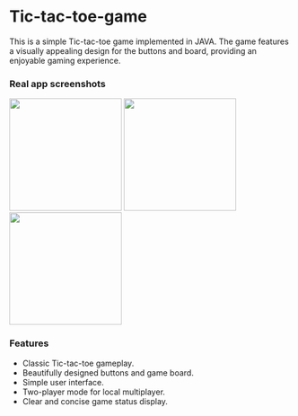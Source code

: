 # Tic-tac-toe-game
This is a simple Tic-tac-toe game implemented in JAVA. The game features a visually appealing design for the buttons and board, providing an enjoyable gaming experience.

### Real app screenshots
<div>
  <img src="![XO3](https://github.com/HseinKt/Tic-tac-toe-game/assets/120685276/171aacf1-22dd-463e-9ef5-13d62b0a13a9)
" width="200">
  <img src="![XO2](https://github.com/HseinKt/Tic-tac-toe-game/assets/120685276/ff33513c-385b-4ac6-a962-62ed68a2e98b)
" width="200">
  <img src="![XO1](https://github.com/HseinKt/Tic-tac-toe-game/assets/120685276/33a7d321-5e9e-4fba-9426-46a1539a73e6)
" width="200">
</div>

### Features
<ul>
  <li>Classic Tic-tac-toe gameplay.</li>
  <li>Beautifully designed buttons and game board. </li>
  <li>Simple user interface. </li>
  <li>Two-player mode for local multiplayer. </li>
  <li>Clear and concise game status display. </li>
</ul>
  
    
    
    
    
